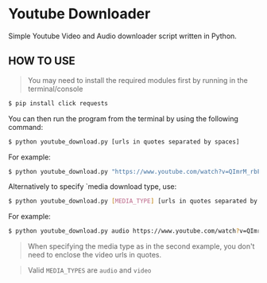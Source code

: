 # Youtube Downloader

Simple Youtube Video and Audio downloader script written in Python.

## HOW TO USE

> You may need to install the required modules first by running in the terminal/console

```bash
$ pip install click requests
```

You can then run the program from the terminal by using the following command:

```bash
$ python youtube_download.py [urls in quotes separated by spaces]
```

For example:

```bash
$ python youtube_download.py "https://www.youtube.com/watch?v=QImrM_rbF6o https://www.youtube.com/watch?v=fiyYoe678yI"
```
Alternatively to specify `media download type, use:

```bash
$ python youtube_download.py [MEDIA_TYPE] [urls in quotes separated by spaces]
```

For example:

```bash
$ python youtube_download.py audio https://www.youtube.com/watch?v=QImrM_rbF6o https://www.youtube.com/watch?v=fiyYoe678yI
```

> When specifying the media type as in the second example, you don't need to enclose the video urls in quotes.

> Valid `MEDIA_TYPES` are `audio` and `video`

